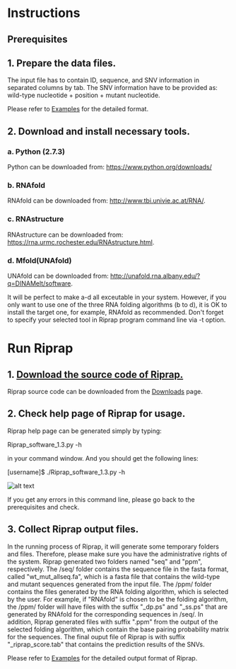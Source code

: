 # Instructions
## Prerequisites
## 1. Prepare the data files.

The input file has to contain ID, sequence, and SNV information in separated columns by tab. The SNV information have to be provided as: wild-type nucleotide + position + mutant nucleotide.

Please refer to [Examples](Examples.md) for the detailed format.

## 2. Download and install necessary tools.
### a. Python (2.7.3)
Python can be downloaded from: https://www.python.org/downloads/
### b. RNAfold
RNAfold can be downloaded from: http://www.tbi.univie.ac.at/RNA/.
### c. RNAstructure
RNAstructure can be downloaded from: https://rna.urmc.rochester.edu/RNAstructure.html.
### d. Mfold(UNAfold)
UNAfold can be downloaded from: http://unafold.rna.albany.edu/?q=DINAMelt/software.

It will be perfect to make a-d all exceutable in your system. However, if you only want to use one of the three RNA folding algorithms (b to d), it is OK to install the target one, for example, RNAfold as recommended. Don't forget to specify your selected tool in Riprap program command line via -t option.


# Run Riprap
## 1. [Download the source code of Riprap.](Downloads.md) 
Riprap source code can be downloaded from the [Downloads](Downloads.md) page.
## 2. Check help page of Riprap for usage.
Riprap help page can be generated simply by typing:

Riprap_software_1.3.py -h

in your command window. And you should get the following lines:

[username]$ ./Riprap_software_1.3.py -h

![alt text](helppage.png)

If you get any errors in this command line, please go back to the prerequisites and check.

## 3. Collect Riprap output files.
In the running process of Riprap, it will generate some temporary folders and files. Therefore, please make sure you have the administrative rights of the system.
Riprap generated two folders named "seq" and "ppm", respectively.
The /seq/ folder contains the sequence file in the fasta format, called "wt_mut_allseq.fa", which is a fasta file that contains the wild-type and mutant sequences generated from the input file.
The /ppm/ folder contains the files generated by the RNA folding algorithm, which is selected by the user. For example, if "RNAfold" is chosen to be the folding algorithm, the /ppm/ folder will have files with the suffix "_dp.ps" and "_ss.ps" that are generated by RNAfold for the corresponding sequences in /seq/.
In addition, Riprap generated files with suffix ".ppm" from the output of the selected folding algorithm, which contain the base pairing probability matrix for the sequences.
The final ouput file of Riprap is with suffix "_riprap_score.tab" that contains the prediction results of the SNVs.

Please refer to [Examples](Examples.md) for the detailed output format of Riprap.
